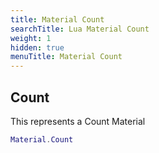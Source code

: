 ```yaml
---
title: Material Count
searchTitle: Lua Material Count
weight: 1
hidden: true
menuTitle: Material Count
---
```

## Count

This represents a Count Material
```lua
Material.Count
```